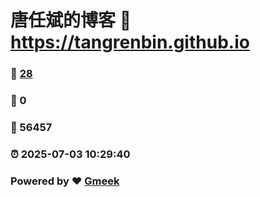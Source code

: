 # 唐任斌的博客 :link: https://tangrenbin.github.io 
### :page_facing_up: [28](https://tangrenbin.github.io/tag.html) 
### :speech_balloon: 0 
### :hibiscus: 56457 
### :alarm_clock: 2025-07-03 10:29:40 
### Powered by :heart: [Gmeek](https://github.com/Meekdai/Gmeek)
